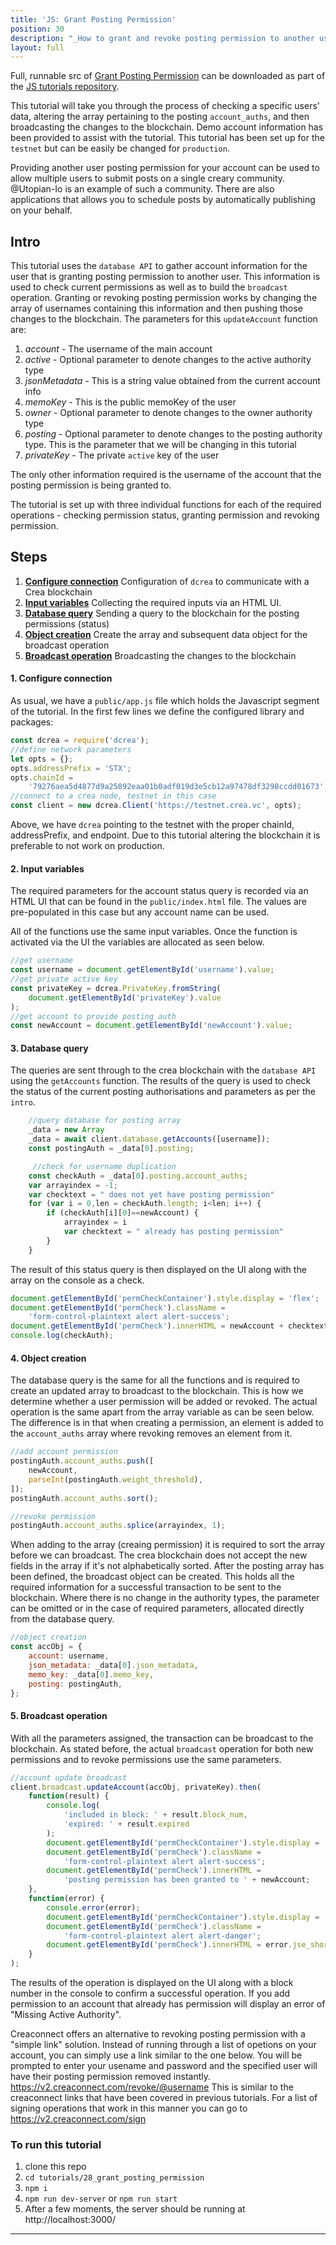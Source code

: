 ```yaml
---
title: 'JS: Grant Posting Permission'
position: 30
description: "_How to grant and revoke posting permission to another user._"
layout: full
---              
```

<span class="fa-pull-left top-of-tutorial-repo-link"><span class="first-word">Full</span>, runnable src of [Grant Posting Permission](https://github.com/creativechain/crea-api-doc-tutorials-js/tree/master/tutorials/30_grant_posting_permission) can be downloaded as part of the [JS tutorials repository](https://github.com/creativechain/crea-api-doc-tutorials-js).</span>
<br>



This tutorial will take you through the process of checking a specific users' data, altering the array pertaining to the posting `account_auths`, and then broadcasting the changes to the blockchain. Demo account information has been provided to assist with the tutorial. This tutorial has been set up for the `testnet` but can be easily be changed for `production`.

Providing another user posting permission for your account can be used to allow multiple users to submit posts on a single creary community. @Utopian-Io is an example of such a community. There are also applications that allows you to schedule posts by automatically publishing on your behalf.

## Intro

This tutorial uses the `database API` to gather account information for the user that is granting posting permission to another user. This information is used to check current permissions as well as to build the `broadcast` operation. Granting or revoking posting permission works by changing the array of usernames containing this information and then pushing those changes to the blockchain. The parameters for this `updateAccount` function are:

1.  _account_ - The username of the main account
2.  _active_ - Optional parameter to denote changes to the active authority type
3.  _jsonMetadata_ - This is a string value obtained from the current account info
4.  _memoKey_ - This is the public memoKey of the user
5.  _owner_ - Optional parameter to denote changes to the owner authority type
6.  _posting_ - Optional parameter to denote changes to the posting authority type. This is the parameter that we will be changing in this tutorial
7.  _privateKey_ - The private `active` key of the user

The only other information required is the username of the account that the posting permission is being granted to.

The tutorial is set up with three individual functions for each of the required operations - checking permission status, granting permission and revoking permission.

## Steps

1.  [**Configure connection**](#connection) Configuration of `dcrea` to communicate with a Crea blockchain
2.  [**Input variables**](#input) Collecting the required inputs via an HTML UI.
3.  [**Database query**](#query) Sending a query to the blockchain for the posting permissions (status)
4.  [**Object creation**](#object) Create the array and subsequent data object for the broadcast operation
5.  [**Broadcast operation**](#broadcast) Broadcasting the changes to the blockchain

#### 1. Configure connection<a name="connection"></a>

As usual, we have a `public/app.js` file which holds the Javascript segment of the tutorial. In the first few lines we define the configured library and packages:

```javascript
const dcrea = require('dcrea');
//define network parameters
let opts = {};
opts.addressPrefix = 'STX';
opts.chainId =
    '79276aea5d4877d9a25892eaa01b0adf019d3e5cb12a97478df3298ccdd01673';
//connect to a crea node, testnet in this case
const client = new dcrea.Client('https://testnet.crea.vc', opts);
```

Above, we have `dcrea` pointing to the testnet with the proper chainId, addressPrefix, and endpoint. Due to this tutorial altering the blockchain it is preferable to not work on production.

#### 2. Input variables<a name="input"></a>

The required parameters for the account status query is recorded via an HTML UI that can be found in the `public/index.html` file. The values are pre-populated in this case but any account name can be used.

All of the functions use the same input variables. Once the function is activated via the UI the variables are allocated as seen below.

```javascript
//get username
const username = document.getElementById('username').value;
//get private active key
const privateKey = dcrea.PrivateKey.fromString(
    document.getElementById('privateKey').value
);
//get account to provide posting auth
const newAccount = document.getElementById('newAccount').value;
```

#### 3. Database query<a name="query"></a>

The queries are sent through to the crea blockchain with the `database API` using the `getAccounts` function. The results of the query is used to check the status of the current posting authorisations and parameters as per the `intro`.

```javascript
    //query database for posting array
    _data = new Array
    _data = await client.database.getAccounts([username]);
    const postingAuth = _data[0].posting;

     //check for username duplication
    const checkAuth = _data[0].posting.account_auths;
    var arrayindex = -1;
    var checktext = " does not yet have posting permission"
    for (var i = 0,len = checkAuth.length; i<len; i++) {
        if (checkAuth[i][0]==newAccount) {
            arrayindex = i
            var checktext = " already has posting permission"
        }
    }
```

The result of this status query is then displayed on the UI along with the array on the console as a check.

```javascript
document.getElementById('permCheckContainer').style.display = 'flex';
document.getElementById('permCheck').className =
    'form-control-plaintext alert alert-success';
document.getElementById('permCheck').innerHTML = newAccount + checktext;
console.log(checkAuth);
```

#### 4. Object creation<a name="object"></a>

The database query is the same for all the functions and is required to create an updated array to broadcast to the blockchain. This is how we determine whether a user permission will be added or revoked. The actual operation is the same apart from the array variable as can be seen below. The difference is in that when creating a permission, an element is added to the `account_auths` array where revoking removes an element from it.

```javascript
//add account permission
postingAuth.account_auths.push([
    newAccount,
    parseInt(postingAuth.weight_threshold),
]);
postingAuth.account_auths.sort();

//revoke permission
postingAuth.account_auths.splice(arrayindex, 1);
```

When adding to the array (creaing permission) it is required to sort the array before we can broadcast. The crea blockchain does not accept the new fields in the array if it's not alphabetically sorted.
After the posting array has been defined, the broadcast object can be created. This holds all the required information for a successful transaction to be sent to the blockchain. Where there is no change in the authority types, the parameter can be omitted or in the case of required parameters, allocated directly from the database query.

```javascript
//object creation
const accObj = {
    account: username,
    json_metadata: _data[0].json_metadata,
    memo_key: _data[0].memo_key,
    posting: postingAuth,
};
```

#### 5. Broadcast operation<a name="broadcast"></a>

With all the parameters assigned, the transaction can be broadcast to the blockchain. As stated before, the actual `broadcast` operation for both new permissions and to revoke permissions use the same parameters.

```javascript
//account update broadcast
client.broadcast.updateAccount(accObj, privateKey).then(
    function(result) {
        console.log(
            'included in block: ' + result.block_num,
            'expired: ' + result.expired
        );
        document.getElementById('permCheckContainer').style.display = 'flex';
        document.getElementById('permCheck').className =
            'form-control-plaintext alert alert-success';
        document.getElementById('permCheck').innerHTML =
            'posting permission has been granted to ' + newAccount;
    },
    function(error) {
        console.error(error);
        document.getElementById('permCheckContainer').style.display = 'flex';
        document.getElementById('permCheck').className =
            'form-control-plaintext alert alert-danger';
        document.getElementById('permCheck').innerHTML = error.jse_shortmsg;
    }
);
```

The results of the operation is displayed on the UI along with a block number in the console to confirm a successful operation. If you add permission to an account that already has permission will display an error of "Missing Active Authority".

Creaconnect offers an alternative to revoking posting permission with a "simple link" solution. Instead of running through a list of opetions on your account, you can simply use a link similar to the one below. You will be prompted to enter your usename and password and the specified user will have their posting permission removed instantly.
https://v2.creaconnect.com/revoke/@username
This is similar to the creaconnect links that have been covered in previous tutorials. For a list of signing operations that work in this manner you can go to https://v2.creaconnect.com/sign

### To run this tutorial

1.  clone this repo
2.  `cd tutorials/28_grant_posting_permission`
3.  `npm i`
4.  `npm run dev-server` or `npm run start`
5.  After a few moments, the server should be running at http://localhost:3000/


---
